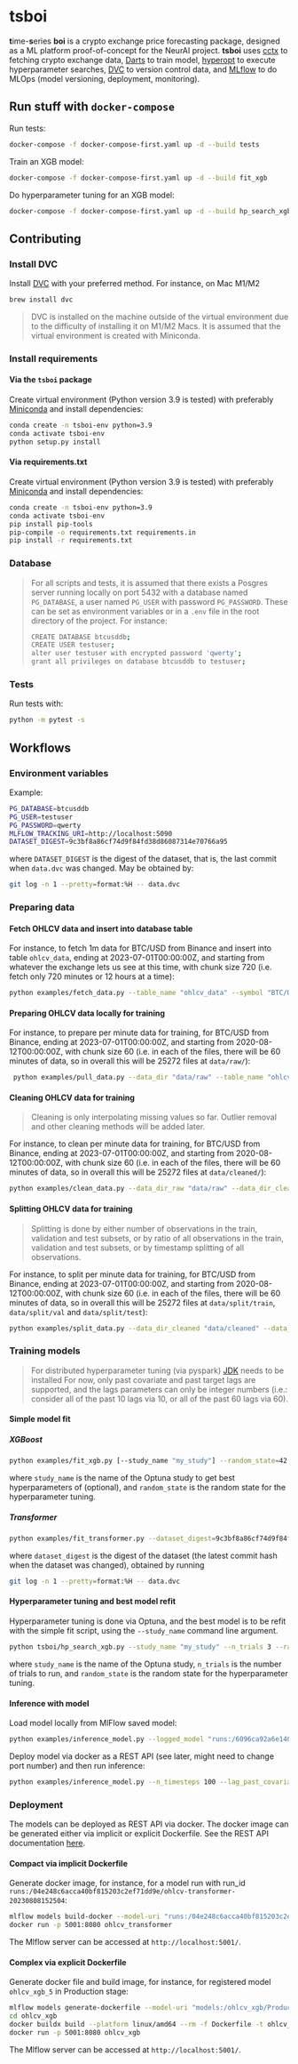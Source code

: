 # tsboi

**t**ime-**s**eries **boi** is a crypto exchange price forecasting package, designed as a ML platform proof-of-concept for the NeurAI project. **tsboi** uses [cctx](https://github.com/ccxt/ccxt) to fetching crypto exchange data, [Darts](https://github.com/unit8co/darts) to train model, [hyperopt](https://github.com/hyperopt/hyperopt) to execute hyperparameter searches, [DVC](https://github.com/iterative/dvc) to version control data, and [MLflow](https://github.com/mlflow/mlflow) to do MLOps (model versioning, deployment, monitoring). 

## Run stuff with `docker-compose`

Run tests:
```bash
docker-compose -f docker-compose-first.yaml up -d --build tests
```

Train an XGB model:
```bash
docker-compose -f docker-compose-first.yaml up -d --build fit_xgb
```

Do hyperparameter tuning for an XGB model:
```bash
docker-compose -f docker-compose-first.yaml up -d --build hp_search_xgb
```

## Contributing

### Install DVC

Install [DVC](https://dvc.org/doc/install) with your preferred method. For instance, on Mac M1/M2

```bash
brew install dvc
```

> DVC is installed on the machine outside of the virtual environment due to the difficulty of installing it on M1/M2 Macs. It is assumed that the virtual environment is created with Miniconda.

### Install requirements

#### Via the `tsboi` package

Create virtual environment (Python version 3.9 is tested) with preferably [Miniconda](https://docs.conda.io/en/latest/miniconda.html) and install dependencies:
```bash
conda create -n tsboi-env python=3.9
conda activate tsboi-env
python setup.py install
```

#### Via requirements.txt

Create virtual environment (Python version 3.9 is tested) with preferably [Miniconda](https://docs.conda.io/en/latest/miniconda.html) and install dependencies:

```bash
conda create -n tsboi-env python=3.9
conda activate tsboi-env
pip install pip-tools
pip-compile -o requirements.txt requirements.in
pip install -r requirements.txt
```

### Database

> For all scripts and tests, it is assumed that there exists a Posgres server running locally on port 5432 with a database named `PG_DATABASE`, a user named `PG_USER` with password `PG_PASSWORD`. These can be set as environment variables or in a `.env` file in the root directory of the project.
> For instance:
> ```bash
> CREATE DATABASE btcusddb;
> CREATE USER testuser;
> alter user testuser with encrypted password 'qwerty';
> grant all privileges on database btcusddb to testuser;
> ```

### Tests

Run tests with:

```bash
python -m pytest -s
```

## Workflows

### Environment variables

Example:
```bash
PG_DATABASE=btcusddb
PG_USER=testuser
PG_PASSWORD=qwerty
MLFLOW_TRACKING_URI=http://localhost:5090
DATASET_DIGEST=9c3bf8a86cf74d9f84fd38d86087314e70766a95
```

where `DATASET_DIGEST` is the digest of the dataset, that is, the last commit when `data.dvc` was changed. May be obtained by:
```bash
git log -n 1 --pretty=format:%H -- data.dvc
```



### Preparing data

#### Fetch OHLCV data and insert into database table

For instance, to fetch 1m data for BTC/USD from Binance and insert into table `ohlcv_data`, ending at 2023-07-01T00:00:00Z, and starting from whatever the exchange lets us see at this time, with chunk size 720 (i.e. fetch only 720 minutes or 12 hours at a time):
```bash
python examples/fetch_data.py --table_name "ohlcv_data" --symbol "BTC/USD" --exchange_name "binance" --end_timestamp "2023-07-01T00:00:00Z" --periodicity "1m" --chunk_size 720
```

#### Preparing OHLCV data locally for training

For instance, to prepare per minute data for training, for BTC/USD from Binance, ending at 2023-07-01T00:00:00Z, and starting from 2020-08-12T00:00:00Z, with chunk size 60 (i.e. in each of the files, there will be 60 minutes of data, so in overall this will be 25272 files at `data/raw/`):
```bash
 python examples/pull_data.py --data_dir "data/raw" --table_name "ohlcv_data" --from_timestamp "2020-08-12T00:00:00Z" --end_timestamp "2023-07-01T00:00:00Z" --periodicity "minute" --chunk_size 60
```

#### Cleaning OHLCV data for training

> Cleaning is only interpolating missing values so far. Outlier removal and other cleaning methods will be added later.

For instance, to clean per minute data for training, for BTC/USD from Binance, ending at 2023-07-01T00:00:00Z, and starting from 2020-08-12T00:00:00Z, with chunk size 60 (i.e. in each of the files, there will be 60 minutes of data, so in overall this will be 25272 files at `data/cleaned/`):
```bash
python examples/clean_data.py --data_dir_raw "data/raw" --data_dir_cleaned "data/cleaned"
```

#### Splitting OHLCV data for training

> Splitting is done by either number of observations in the train, validation and test subsets, or by ratio of all observations in the train, validation and test subsets, or by timestamp splitting of all observations.

For instance, to split per minute data for training, for BTC/USD from Binance, ending at 2023-07-01T00:00:00Z, and starting from 2020-08-12T00:00:00Z, with chunk size 60 (i.e. in each of the files, there will be 60 minutes of data, so in overall this will be 25272 files at `data/split/train`, `data/split/val` and `data/split/test`):
```bash
python examples/split_data.py --data_dir_cleaned "data/cleaned" --data_dir_split "data/split" --ratio --ratio_train 0.8 --ratio_val 0.12
```

### Training models

> For distributed hyperparameter tuning (via pyspark) [JDK](https://www.oracle.com/java/technologies/downloads/#jdk20-mac) needs to be installed
> For now, only past covariate and past target lags are supported, and the lags parameters can only be integer numbers (i.e.: consider all of the past 10 lags via 10, or all of the past 60 lags via 60).

#### Simple model fit


##### XGBoost

```bash
python examples/fit_xgb.py [--study_name "my_study"] --random_state=42
```
where `study_name` is the name of the Optuna study to get best hyperparameters of (optional), and `random_state` is the random state for the hyperparameter tuning.

##### Transformer

```bash
python examples/fit_transformer.py --dataset_digest=9c3bf8a86cf74d9f84fd38d86087314e70766a95 --random_state=42
```
where `dataset_digest` is the digest of the dataset (the latest commit hash when the dataset was changed), obtained by running
```bash
git log -n 1 --pretty=format:%H -- data.dvc
```

#### Hyperparameter tuning and best model refit

Hyperparameter tuning is done via Optuna, and the best model is to be refit with the simple fit script, using the `--study_name` command line argument.

```bash
python tsboi/hp_search_xgb.py --study_name "my_study" --n_trials 3 --random_state 42 
```
where `study_name` is the name of the Optuna study, `n_trials` is the number of trials to run, and `random_state` is the random state for the hyperparameter tuning.


#### Inference with model

Load model locally from MlFlow saved model:
```bash
python examples/inference_model.py --logged_model "runs:/6096ca92a6e140f2a48a929b6291bc11/ohlcv-xgb-20230807162915" --n_timesteps 100 --lag_past_covariates 60
```

Deploy model via docker as a REST API (see later, might need to change port number) and then run inference:
```bash
python examples/inference_model.py --n_timesteps 100 --lag_past_covariates 60
```

### Deployment

The models can be deployed as REST API via docker. The docker image can be generated either via implicit or explicit Dockerfile. See the REST API documentation [here](https://mlflow.org/docs/latest/models.html#id66).

#### Compact via implicit Dockerfile

Generate docker image, for instance, for a model run with run_id `runs:/04e248c6acca40bf815203c2ef71dd9e/ohlcv-transformer-20230808152504`:
```bash
mlflow models build-docker --model-uri "runs:/04e248c6acca40bf815203c2ef71dd9e/ohlcv-transformer-20230808152504" --name ohlcv_transformer
docker run -p 5001:8080 ohlcv_transformer
```
The Mlflow server can be accessed at `http://localhost:5001/`.

#### Complex via explicit Dockerfile

Generate docker file and build image, for instance, for registered model `ohlcv_xgb_5` in Production stage:
```bash
mlflow models generate-dockerfile --model-uri "models:/ohlcv_xgb/Production" -d ohlcv_xgb
cd ohlcv_xgb
docker buildx build --platform linux/amd64 --rm -f Dockerfile -t ohlcv_xgb .
docker run -p 5001:8080 ohlcv_xgb
```
The Mlflow server can be accessed at `http://localhost:5001/`.